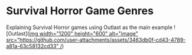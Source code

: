 # Survival Horror Game Genres
Explaining Survival Horror games using Outlast as the main example
![Outlast]([img width="1200" height="600" alt="image" src="https://github.com/user-attachments/assets/3463db0f-cd43-4789-a81a-63c58132cd33" /](https://static.wikia.nocookie.net/outlast/images/6/6d/Outlast_Bundle_of_Terror.png/revision/latest/scale-to-width-down/1200?cb=20181022132129))
